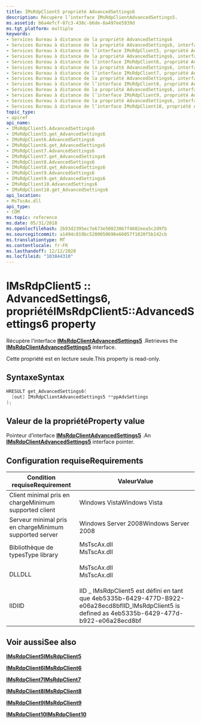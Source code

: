 ```yaml
---
title: IMsRdpClient5 propriété AdvancedSettings6
description: Récupère l’interface IMsRdpClientAdvancedSettings5.
ms.assetid: b6a4efcf-87c3-438c-b6de-8a497ee5939d
ms.tgt_platform: multiple
keywords:
- Services Bureau à distance de la propriété AdvancedSettings6
- Services Bureau à distance de la propriété AdvancedSettings6, interface IMsRdpClient5
- Services Bureau à distance de l’interface IMsRdpClient5, propriété AdvancedSettings6
- Services Bureau à distance de la propriété AdvancedSettings6, interface IMsRdpClient6
- Services Bureau à distance de l’interface IMsRdpClient6, propriété AdvancedSettings6
- Services Bureau à distance de la propriété AdvancedSettings6, interface IMsRdpClient7
- Services Bureau à distance de l’interface IMsRdpClient7, propriété AdvancedSettings6
- Services Bureau à distance de la propriété AdvancedSettings6, interface IMsRdpClient8
- Services Bureau à distance de l’interface IMsRdpClient8, propriété AdvancedSettings6
- Services Bureau à distance de la propriété AdvancedSettings6, interface IMsRdpClient9
- Services Bureau à distance de l’interface IMsRdpClient9, propriété AdvancedSettings6
- Services Bureau à distance de la propriété AdvancedSettings6, interface IMsRdpClient10
- Services Bureau à distance de l’interface IMsRdpClient10, propriété AdvancedSettings6
topic_type:
- apiref
api_name:
- IMsRdpClient5.AdvancedSettings6
- IMsRdpClient5.get_AdvancedSettings6
- IMsRdpClient6.AdvancedSettings6
- IMsRdpClient6.get_AdvancedSettings6
- IMsRdpClient7.AdvancedSettings6
- IMsRdpClient7.get_AdvancedSettings6
- IMsRdpClient8.AdvancedSettings6
- IMsRdpClient8.get_AdvancedSettings6
- IMsRdpClient9.AdvancedSettings6
- IMsRdpClient9.get_AdvancedSettings6
- IMsRdpClient10.AdvancedSettings6
- IMsRdpClient10.get_AdvancedSettings6
api_location:
- MsTscAx.dll
api_type:
- COM
ms.topic: reference
ms.date: 05/31/2018
ms.openlocfilehash: 2b93d2395ec7e673e50023867f4602eea5c2d9fb
ms.sourcegitcommit: a1494c819bc5200050696e66057f1020f5b142cb
ms.translationtype: MT
ms.contentlocale: fr-FR
ms.lasthandoff: 12/12/2020
ms.locfileid: "103844310"
---
```

# <a name="imsrdpclient5advancedsettings6-property"></a><span data-ttu-id="201c7-116">IMsRdpClient5 :: AdvancedSettings6, propriété</span><span class="sxs-lookup"><span data-stu-id="201c7-116">IMsRdpClient5::AdvancedSettings6 property</span></span>

<span data-ttu-id="201c7-117">Récupère l’interface [**IMsRdpClientAdvancedSettings5**](imsrdpclientadvancedsettings5.md) .</span><span class="sxs-lookup"><span data-stu-id="201c7-117">Retrieves the [**IMsRdpClientAdvancedSettings5**](imsrdpclientadvancedsettings5.md) interface.</span></span>

<span data-ttu-id="201c7-118">Cette propriété est en lecture seule.</span><span class="sxs-lookup"><span data-stu-id="201c7-118">This property is read-only.</span></span>

## <a name="syntax"></a><span data-ttu-id="201c7-119">Syntaxe</span><span class="sxs-lookup"><span data-stu-id="201c7-119">Syntax</span></span>


```C++
HRESULT get_AdvancedSettings6(
  [out] IMsRdpClientAdvancedSettings5 **ppAdvSettings
);
```



## <a name="property-value"></a><span data-ttu-id="201c7-120">Valeur de la propriété</span><span class="sxs-lookup"><span data-stu-id="201c7-120">Property value</span></span>

<span data-ttu-id="201c7-121">Pointeur d’interface [**IMsRdpClientAdvancedSettings5**](imsrdpclientadvancedsettings-interface.md) .</span><span class="sxs-lookup"><span data-stu-id="201c7-121">An [**IMsRdpClientAdvancedSettings5**](imsrdpclientadvancedsettings-interface.md) interface pointer.</span></span>

## <a name="requirements"></a><span data-ttu-id="201c7-122">Configuration requise</span><span class="sxs-lookup"><span data-stu-id="201c7-122">Requirements</span></span>



| <span data-ttu-id="201c7-123">Condition requise</span><span class="sxs-lookup"><span data-stu-id="201c7-123">Requirement</span></span> | <span data-ttu-id="201c7-124">Valeur</span><span class="sxs-lookup"><span data-stu-id="201c7-124">Value</span></span> |
|-------------------------------------|----------------------------------------------------------------------------------------|
| <span data-ttu-id="201c7-125">Client minimal pris en charge</span><span class="sxs-lookup"><span data-stu-id="201c7-125">Minimum supported client</span></span><br/> | <span data-ttu-id="201c7-126">Windows Vista</span><span class="sxs-lookup"><span data-stu-id="201c7-126">Windows Vista</span></span><br/>                                                               |
| <span data-ttu-id="201c7-127">Serveur minimal pris en charge</span><span class="sxs-lookup"><span data-stu-id="201c7-127">Minimum supported server</span></span><br/> | <span data-ttu-id="201c7-128">Windows Server 2008</span><span class="sxs-lookup"><span data-stu-id="201c7-128">Windows Server 2008</span></span><br/>                                                         |
| <span data-ttu-id="201c7-129">Bibliothèque de types</span><span class="sxs-lookup"><span data-stu-id="201c7-129">Type library</span></span><br/>             | <dl> <span data-ttu-id="201c7-130"><dt>MsTscAx.dll</dt></span><span class="sxs-lookup"><span data-stu-id="201c7-130"><dt>MsTscAx.dll</dt></span></span> </dl> |
| <span data-ttu-id="201c7-131">DLL</span><span class="sxs-lookup"><span data-stu-id="201c7-131">DLL</span></span><br/>                      | <dl> <span data-ttu-id="201c7-132"><dt>MsTscAx.dll</dt></span><span class="sxs-lookup"><span data-stu-id="201c7-132"><dt>MsTscAx.dll</dt></span></span> </dl> |
| <span data-ttu-id="201c7-133">IID</span><span class="sxs-lookup"><span data-stu-id="201c7-133">IID</span></span><br/>                      | <span data-ttu-id="201c7-134">IID \_ IMsRdpClient5 est défini en tant que 4eb5335b-6429-477D-B922-e06a28ecd8bf</span><span class="sxs-lookup"><span data-stu-id="201c7-134">IID\_IMsRdpClient5 is defined as 4eb5335b-6429-477d-b922-e06a28ecd8bf</span></span><br/>       |



## <a name="see-also"></a><span data-ttu-id="201c7-135">Voir aussi</span><span class="sxs-lookup"><span data-stu-id="201c7-135">See also</span></span>

<dl> <dt>

[<span data-ttu-id="201c7-136">**IMsRdpClient5**</span><span class="sxs-lookup"><span data-stu-id="201c7-136">**IMsRdpClient5**</span></span>](imsrdpclient5.md)
</dt> <dt>

[<span data-ttu-id="201c7-137">**IMsRdpClient6**</span><span class="sxs-lookup"><span data-stu-id="201c7-137">**IMsRdpClient6**</span></span>](imsrdpclient6.md)
</dt> <dt>

[<span data-ttu-id="201c7-138">**IMsRdpClient7**</span><span class="sxs-lookup"><span data-stu-id="201c7-138">**IMsRdpClient7**</span></span>](imsrdpclient7.md)
</dt> <dt>

[<span data-ttu-id="201c7-139">**IMsRdpClient8**</span><span class="sxs-lookup"><span data-stu-id="201c7-139">**IMsRdpClient8**</span></span>](imsrdpclient8.md)
</dt> <dt>

[<span data-ttu-id="201c7-140">**IMsRdpClient9**</span><span class="sxs-lookup"><span data-stu-id="201c7-140">**IMsRdpClient9**</span></span>](imsrdpclient9.md)
</dt> <dt>

[<span data-ttu-id="201c7-141">**IMsRdpClient10**</span><span class="sxs-lookup"><span data-stu-id="201c7-141">**IMsRdpClient10**</span></span>](imsrdpclient10.md)
</dt> </dl>

 

 





